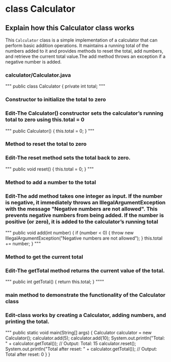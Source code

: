 # class Calculator
## Explain how this Calculator class works

This `Calculator` class is a simple implementation of a calculator that can perform basic addition operations. It maintains a running total of the numbers added to it and provides methods to reset the total, add numbers, and retrieve the current total value.The add method throws an exception if a negative number is added.


### calculator/Calculator.java
"""
public class Calculator {
private int total;
"""

### Constructor to initialize the total to zero

### Edit-The Calculator() constructor sets the calculator’s running total to zero using this.total = 0
"""
public Calculator() {
    this.total = 0;
}
"""

### Method to reset the total to zero

### Edit-The reset method sets the total back to zero.
"""
public void reset() {
    this.total = 0;
}
"""

### Method to add a number to the total

### Edit-The add method takes one integer as input. If the number is negative, it immediately throws an IllegalArgumentException with the message "Negative numbers are not allowed". This prevents negative numbers from being added. If the number is positive (or zero), it is added to the calculator’s running total
"""
public void add(int number) {
    if (number < 0) {
        throw new IllegalArgumentException("Negative numbers are not allowed");
    }
    this.total += number;
}
"""

### Method to get the current total

### Edit-The getTotal method returns the current value of the total.
"""
public int getTotal() {
    return this.total;
}
""""
### main method to demonstrate the functionality of the Calculator class

### Edit-class works by creating a Calculator, adding numbers, and printing the total.
"""
public static void main(String[] args) {
    Calculator calculator = new Calculator();
    calculator.add(5);
    calculator.add(10);
    System.out.println("Total: " + calculator.getTotal()); // Output: Total: 15
    calculator.reset();
    System.out.println("Total after reset: " + calculator.getTotal()); // Output: Total after reset: 0
}
}   








